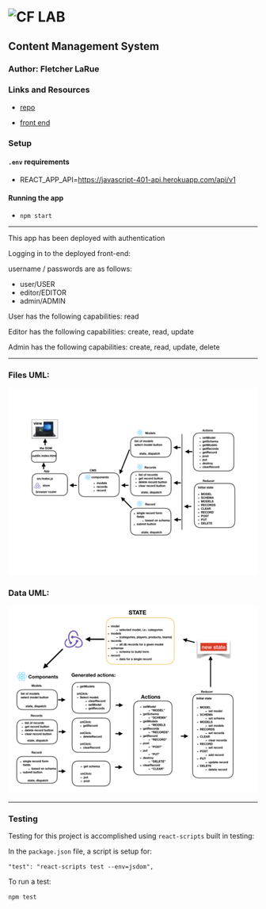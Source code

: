 ![CF](http://i.imgur.com/7v5ASc8.png) LAB
=================================================

## Content Management System

### Author: Fletcher LaRue

### Links and Resources
* [repo](https://github.com/asdFletcher/35-project-cms)

* [front end](https://fl35projectcms-fl35projectcmsproject-h0t56cposjxo.s3.us-east-2.amazonaws.com/index.html)

### Setup
#### `.env` requirements
* REACT_APP_API=https://javascript-401-api.herokuapp.com/api/v1

#### Running the app
* `npm start`

---
This app has been deployed with authentication

Logging in to the deployed front-end:

username / passwords are as follows:

- user/USER
- editor/EDITOR
- admin/ADMIN

User has the following capabilities:
read

Editor has the following capabilities:
create, read, update

Admin has the following capabilities:
create, read, update, delete



---

### Files UML:
![files_uml](./assets/files_uml.jpeg)
### Data UML:
![data_uml](./assets/data_uml.jpeg)

---

### Testing

Testing for this project is accomplished using `react-scripts` built in testing:

In the `package.json` file, a script is setup for:
```
"test": "react-scripts test --env=jsdom",
```

To run a test:

```
npm test
```




